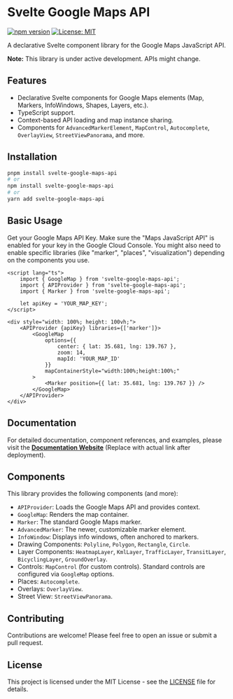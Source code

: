 # Svelte Google Maps API

[![npm version](https://badge.fury.io/js/svelte-google-maps-api.svg)](https://badge.fury.io/js/svelte-google-maps-api)
[![License: MIT](https://img.shields.io/badge/License-MIT-yellow.svg)](https://opensource.org/licenses/MIT)

A declarative Svelte component library for the Google Maps JavaScript API.

**Note:** This library is under active development. APIs might change.

## Features

*   Declarative Svelte components for Google Maps elements (Map, Markers, InfoWindows, Shapes, Layers, etc.).
*   TypeScript support.
*   Context-based API loading and map instance sharing.
*   Components for `AdvancedMarkerElement`, `MapControl`, `Autocomplete`, `OverlayView`, `StreetViewPanorama`, and more.

## Installation

```bash
pnpm install svelte-google-maps-api
# or
npm install svelte-google-maps-api
# or
yarn add svelte-google-maps-api
```

## Basic Usage

Get your Google Maps API Key. Make sure the "Maps JavaScript API" is enabled for your key in the Google Cloud Console. You might also need to enable specific libraries (like "marker", "places", "visualization") depending on the components you use.

```svelte
<script lang="ts">
	import { GoogleMap } from 'svelte-google-maps-api';
	import { APIProvider } from 'svelte-google-maps-api';
	import { Marker } from 'svelte-google-maps-api';

	let apiKey = 'YOUR_MAP_KEY';
</script>

<div style="width: 100%; height: 100vh;">
	<APIProvider {apiKey} libraries={['marker']}>
		<GoogleMap
			options={{
				center: { lat: 35.681, lng: 139.767 },
				zoom: 14,
				mapId: 'YOUR_MAP_ID'
			}}
			mapContainerStyle="width:100%;height:100%;"
		>
			<Marker position={{ lat: 35.681, lng: 139.767 }} />
		</GoogleMap>
	</APIProvider>
</div>
```

## Documentation

For detailed documentation, component references, and examples, please visit the **[Documentation Website](https://skyt-a.github.io/svelte-google-maps-api/docs)** (Replace with actual link after deployment).

## Components

This library provides the following components (and more):

*   `APIProvider`: Loads the Google Maps API and provides context.
*   `GoogleMap`: Renders the map container.
*   `Marker`: The standard Google Maps marker.
*   `AdvancedMarker`: The newer, customizable marker element.
*   `InfoWindow`: Displays info windows, often anchored to markers.
*   Drawing Components: `Polyline`, `Polygon`, `Rectangle`, `Circle`.
*   Layer Components: `HeatmapLayer`, `KmlLayer`, `TrafficLayer`, `TransitLayer`, `BicyclingLayer`, `GroundOverlay`.
*   Controls: `MapControl` (for custom controls). Standard controls are configured via `GoogleMap` options.
*   Places: `Autocomplete`.
*   Overlays: `OverlayView`.
*   Street View: `StreetViewPanorama`.

## Contributing

Contributions are welcome! Please feel free to open an issue or submit a pull request.
 

## License

This project is licensed under the MIT License - see the [LICENSE](LICENSE) file for details.
